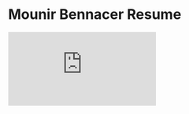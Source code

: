 # Mounir Bennacer Resume

![mounir bennacer resume](https://github.com/Mounir-Bennacer/resume/blob/main/out/resume.pdf "mounir bennacer")
